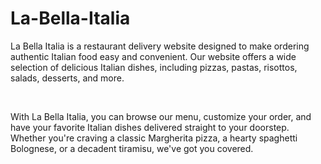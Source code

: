 <h1>La-Bella-Italia</h1>
<p>La Bella Italia is a restaurant delivery website designed to make ordering authentic Italian food easy and convenient. Our website offers a wide selection of delicious Italian dishes, including pizzas, pastas, risottos, salads, desserts, and more.</p>
<br>
<p>With La Bella Italia, you can browse our menu, customize your order, and have your favorite Italian dishes delivered straight to your doorstep. Whether you're craving a classic Margherita pizza, a hearty spaghetti Bolognese, or a decadent tiramisu, we've got you covered.</p>

<img src="" alt="">
